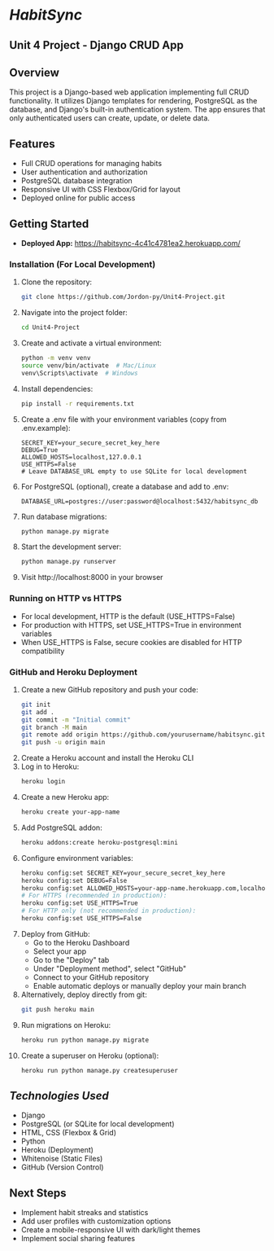 # *HabitSync*

## Unit 4 Project - Django CRUD App
## Overview
This project is a Django-based web application implementing full CRUD functionality. It utilizes Django templates for rendering, PostgreSQL as the database, and Django's built-in authentication system. The app ensures that only authenticated users can create, update, or delete data.

## Features
- Full CRUD operations for managing habits
- User authentication and authorization
- PostgreSQL database integration
- Responsive UI with CSS Flexbox/Grid for layout
- Deployed online for public access

## Getting Started
- **Deployed App:** https://habitsync-4c41c4781ea2.herokuapp.com/

### Installation (For Local Development)
1. Clone the repository:
   ```bash
   git clone https://github.com/Jordon-py/Unit4-Project.git
   ```
2. Navigate into the project folder:
   ```bash
   cd Unit4-Project
   ```
3. Create and activate a virtual environment:
   ```bash
   python -m venv venv
   source venv/bin/activate  # Mac/Linux
   venv\Scripts\activate  # Windows
   ```
4. Install dependencies:
   ```bash
   pip install -r requirements.txt
   ```
5. Create a .env file with your environment variables (copy from .env.example):
   ```
   SECRET_KEY=your_secure_secret_key_here
   DEBUG=True
   ALLOWED_HOSTS=localhost,127.0.0.1
   USE_HTTPS=False
   # Leave DATABASE_URL empty to use SQLite for local development
   ```
6. For PostgreSQL (optional), create a database and add to .env:
   ```
   DATABASE_URL=postgres://user:password@localhost:5432/habitsync_db
   ```
7. Run database migrations:
   ```bash
   python manage.py migrate
   ```
8. Start the development server:
   ```bash
   python manage.py runserver
   ```
9. Visit http://localhost:8000 in your browser

### Running on HTTP vs HTTPS
- For local development, HTTP is the default (USE_HTTPS=False)
- For production with HTTPS, set USE_HTTPS=True in environment variables
- When USE_HTTPS is False, secure cookies are disabled for HTTP compatibility

### GitHub and Heroku Deployment
1. Create a new GitHub repository and push your code:
   ```bash
   git init
   git add .
   git commit -m "Initial commit"
   git branch -M main
   git remote add origin https://github.com/yourusername/habitsync.git
   git push -u origin main
   ```
2. Create a Heroku account and install the Heroku CLI
3. Log in to Heroku:
   ```bash
   heroku login
   ```
4. Create a new Heroku app:
   ```bash
   heroku create your-app-name
   ```
5. Add PostgreSQL addon:
   ```bash
   heroku addons:create heroku-postgresql:mini
   ```
6. Configure environment variables:
   ```bash
   heroku config:set SECRET_KEY=your_secure_secret_key_here
   heroku config:set DEBUG=False
   heroku config:set ALLOWED_HOSTS=your-app-name.herokuapp.com,localhost,127.0.0.1
   # For HTTPS (recommended in production):
   heroku config:set USE_HTTPS=True
   # For HTTP only (not recommended in production):
   heroku config:set USE_HTTPS=False
   ```
7. Deploy from GitHub:
   - Go to the Heroku Dashboard
   - Select your app
   - Go to the "Deploy" tab
   - Under "Deployment method", select "GitHub"
   - Connect to your GitHub repository
   - Enable automatic deploys or manually deploy your main branch
8. Alternatively, deploy directly from git:
   ```bash
   git push heroku main
   ```
9. Run migrations on Heroku:
   ```bash
   heroku run python manage.py migrate
   ```
10. Create a superuser on Heroku (optional):
    ```bash
    heroku run python manage.py createsuperuser
    ```

## *Technologies Used*
- Django
- PostgreSQL (or SQLite for local development)
- HTML, CSS (Flexbox & Grid)
- Python
- Heroku (Deployment)
- Whitenoise (Static Files)
- GitHub (Version Control)

## Next Steps
- Implement habit streaks and statistics
- Add user profiles with customization options
- Create a mobile-responsive UI with dark/light themes
- Implement social sharing features
